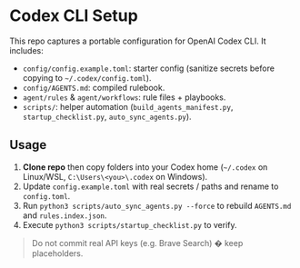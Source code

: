 # Codex CLI Setup

This repo captures a portable configuration for OpenAI Codex CLI. It includes:

- `config/config.example.toml`: starter config (sanitize secrets before copying to `~/.codex/config.toml`).
- `config/AGENTS.md`: compiled rulebook.
- `agent/rules` & `agent/workflows`: rule files + playbooks.
- `scripts/`: helper automation (`build_agents_manifest.py`, `startup_checklist.py`, `auto_sync_agents.py`).

## Usage

1. **Clone repo** then copy folders into your Codex home (`~/.codex` on Linux/WSL, `C:\Users\<you>\.codex` on Windows).
2. Update `config.example.toml` with real secrets / paths and rename to `config.toml`.
3. Run `python3 scripts/auto_sync_agents.py --force` to rebuild `AGENTS.md` and `rules.index.json`.
4. Execute `python3 scripts/startup_checklist.py` to verify.

> Do not commit real API keys (e.g. Brave Search) � keep placeholders.


